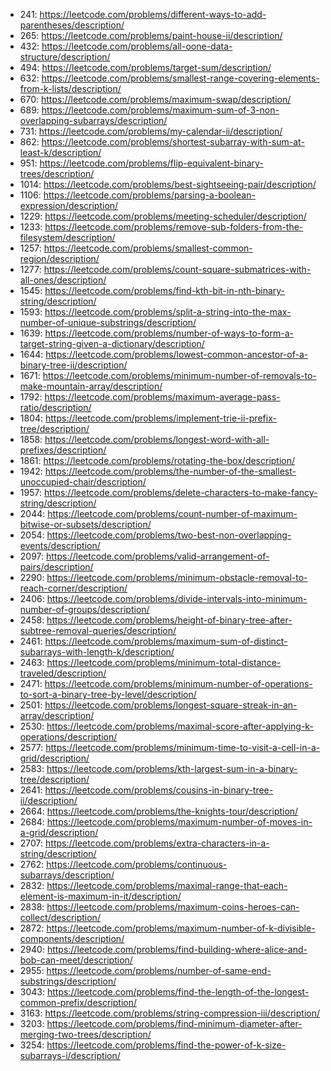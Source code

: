 - 241: https://leetcode.com/problems/different-ways-to-add-parentheses/description/
- 265: https://leetcode.com/problems/paint-house-ii/description/
- 432: https://leetcode.com/problems/all-oone-data-structure/description/
- 494: https://leetcode.com/problems/target-sum/description/
- 632: https://leetcode.com/problems/smallest-range-covering-elements-from-k-lists/description/
- 670: https://leetcode.com/problems/maximum-swap/description/
- 689: https://leetcode.com/problems/maximum-sum-of-3-non-overlapping-subarrays/description/
- 731: https://leetcode.com/problems/my-calendar-ii/description/
- 862: https://leetcode.com/problems/shortest-subarray-with-sum-at-least-k/description/
- 951: https://leetcode.com/problems/flip-equivalent-binary-trees/description/
- 1014: https://leetcode.com/problems/best-sightseeing-pair/description/
- 1106: https://leetcode.com/problems/parsing-a-boolean-expression/description/
- 1229: https://leetcode.com/problems/meeting-scheduler/description/
- 1233: https://leetcode.com/problems/remove-sub-folders-from-the-filesystem/description/
- 1257: https://leetcode.com/problems/smallest-common-region/description/
- 1277: https://leetcode.com/problems/count-square-submatrices-with-all-ones/description/
- 1545: https://leetcode.com/problems/find-kth-bit-in-nth-binary-string/description/
- 1593: https://leetcode.com/problems/split-a-string-into-the-max-number-of-unique-substrings/description/
- 1639: https://leetcode.com/problems/number-of-ways-to-form-a-target-string-given-a-dictionary/description/
- 1644: https://leetcode.com/problems/lowest-common-ancestor-of-a-binary-tree-ii/description/
- 1671: https://leetcode.com/problems/minimum-number-of-removals-to-make-mountain-array/description/
- 1792: https://leetcode.com/problems/maximum-average-pass-ratio/description/
- 1804: https://leetcode.com/problems/implement-trie-ii-prefix-tree/description/
- 1858: https://leetcode.com/problems/longest-word-with-all-prefixes/description/
- 1861: https://leetcode.com/problems/rotating-the-box/description/
- 1942: https://leetcode.com/problems/the-number-of-the-smallest-unoccupied-chair/description/
- 1957: https://leetcode.com/problems/delete-characters-to-make-fancy-string/description/
- 2044: https://leetcode.com/problems/count-number-of-maximum-bitwise-or-subsets/description/
- 2054: https://leetcode.com/problems/two-best-non-overlapping-events/description/
- 2097: https://leetcode.com/problems/valid-arrangement-of-pairs/description/
- 2290: https://leetcode.com/problems/minimum-obstacle-removal-to-reach-corner/description/
- 2406: https://leetcode.com/problems/divide-intervals-into-minimum-number-of-groups/description/
- 2458: https://leetcode.com/problems/height-of-binary-tree-after-subtree-removal-queries/description/
- 2461: https://leetcode.com/problems/maximum-sum-of-distinct-subarrays-with-length-k/description/
- 2463: https://leetcode.com/problems/minimum-total-distance-traveled/description/
- 2471: https://leetcode.com/problems/minimum-number-of-operations-to-sort-a-binary-tree-by-level/description/
- 2501: https://leetcode.com/problems/longest-square-streak-in-an-array/description/
- 2530: https://leetcode.com/problems/maximal-score-after-applying-k-operations/description/
- 2577: https://leetcode.com/problems/minimum-time-to-visit-a-cell-in-a-grid/description/
- 2583: https://leetcode.com/problems/kth-largest-sum-in-a-binary-tree/description/
- 2641: https://leetcode.com/problems/cousins-in-binary-tree-ii/description/
- 2664: https://leetcode.com/problems/the-knights-tour/description/
- 2684: https://leetcode.com/problems/maximum-number-of-moves-in-a-grid/description/
- 2707: https://leetcode.com/problems/extra-characters-in-a-string/description/
- 2762: https://leetcode.com/problems/continuous-subarrays/description/
- 2832: https://leetcode.com/problems/maximal-range-that-each-element-is-maximum-in-it/description/
- 2838: https://leetcode.com/problems/maximum-coins-heroes-can-collect/description/
- 2872: https://leetcode.com/problems/maximum-number-of-k-divisible-components/description/
- 2940: https://leetcode.com/problems/find-building-where-alice-and-bob-can-meet/description/
- 2955: https://leetcode.com/problems/number-of-same-end-substrings/description/
- 3043: https://leetcode.com/problems/find-the-length-of-the-longest-common-prefix/description/
- 3163: https://leetcode.com/problems/string-compression-iii/description/
- 3203: https://leetcode.com/problems/find-minimum-diameter-after-merging-two-trees/description/
- 3254: https://leetcode.com/problems/find-the-power-of-k-size-subarrays-i/description/
